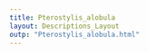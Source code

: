 ```yaml
---
title: Pterostylis_alobula
layout: Descriptions_Layout 
outp: "Pterostylis_alobula.html"
---
```



